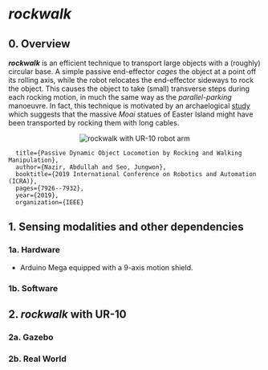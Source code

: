 # *rockwalk*

## 0. Overview
***rockwalk*** is an efficient technique to transport large objects with a (roughly) circular base. A simple passive end-effector *cages* the object at a point off its rolling axis, while the robot relocates the end-effector sideways to rock the object. This causes the object to take (small) transverse steps during each rocking motion, in much the same way as the *parallel-parking* manoeuvre. In fact, this technique is motivated by an archaelogical [study](https://www.youtube.com/watch?v=J5YR0uqPAI8) which suggests that the massive *Moai* statues of Easter Island might have been transported by rocking them with long cables.

<p align="center">
  <img src="https://github.com/HKUST-RML/rockwalk/blob/master/media/rockwalk_gif.gif" alt="rockwalk with UR-10 robot arm"/>
</p>


```
  title={Passive Dynamic Object Locomotion by Rocking and Walking Manipulation},
  author={Nazir, Abdullah and Seo, Jungwon},
  booktitle={2019 International Conference on Robotics and Automation (ICRA)},
  pages={7926--7932},
  year={2019},
  organization={IEEE}
```

## 1. Sensing modalities and other dependencies

### 1a. Hardware
* Arduino Mega equipped with a 9-axis motion shield.

### 1b. Software


## 2. *rockwalk* with UR-10

### 2a. Gazebo


### 2b. Real World
